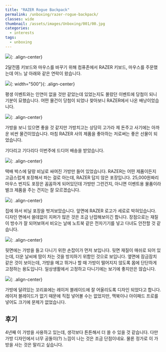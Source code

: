 ```yaml
---
title: "RAZER Rogue Backpack"
permalink: /unboxing/razer-rogue-backpack/
classes: wide
thumbnail: /assets/images/Unboxing/001/00.jpg
categories:
  - interests
tags:
  - unboxing
---
```


![](/assets/images/Unboxing/001/00.jpg){: .align-center}

2달전쯤 키보드와 마우스를 바꾸기 위해 컴퓨존에서 RAZER 키보드, 마우스를 주문했는데 어느 날 아래와 같은 연락이 왔습니다.

![](/assets/images/Unboxing/001/01.png){: width="500"}{: .align-center}


평생 이벤트와는 인연이 없을 것만 같았는데 있었는지도 몰랐던 이벤트에 당첨이 되니 기분이 묘했습니다. 어떤 물건이 당첨이 되었나 찾아보니 RAZER에서 나온 배낭이었습니다.

![](/assets/images/Unboxing/001/02.png){: .align-center}

가방을 보니 있으면 좋을 것 같지만 가방치고는 상당히 고가라 제 돈주고 사기에는 아까운 비싼 물건이었습니다. 마침 RAZER 사의 제품을 좋아하는 저로써는 좋은 선물이 되었습니다.

기다리고 기다리다 이번주에 드디어 배송을 받았습니다.

![](/assets/images/Unboxing/001/03.jpg){: .align-center}

택배 박스에 달랑 비닐로 싸여진 가방만 들어 있었습니다. RAZER는 어떤 제품이든지 고급스럽게 포장해서 파는 걸로 아는데, RAZER 답지 않은 포장입니다. 25,000원짜리 마우스 번지도 포장은 꼼꼼하게 되어있던데 가방만 그런건지, 아니면 이벤트용 물품이라 벌크 제품을 주는 건지는 잘 모르겠습니다.

![](/assets/images/Unboxing/001/04.jpg){: .align-center}

집에 와서 비닐 포장을 벗겨보았습니다. 앞면에 RAZER 로고가 세로로 박혀있습니다. 디자인 면에서 쓸데없이 지퍼가 많은 것은 조금 난잡해보이긴 합니다. 장점으로는 재질이 방수가 잘 되어보여서 비오는 날에 노트북 같은 전자기기를 넣고 다녀도 안전할 것 같습니다.

![](/assets/images/Unboxing/001/05.jpg){: .align-center}

뒷면에는 가방을 들고 다니기 위한 손잡이가 먼저 보입니다. 뒷면 재질이 매쉬로 되어 있는데, 더운 날씨에 땀이 차는 것을 방지하기 위함인 것으로 보입니다. 옆면에 잠금잠치 같은 것이 보이는데, 가방을 메고 뛰거나 할 때 가방이 떨어지지 않도록 몸에 단단하게 고정하는 용도입니다. 일상생활에서 고정하고 다니기에는 보기에 좋지만은 않습니다.

![](/assets/images/Unboxing/001/06.jpg){: .align-center}

가방에 달려있는 꼬리표에는 레이저 블레이드에 잘 어울리도록 디자인 되었다고 합니다. 레이저 블레이드가 없기 때문에 직접 넣어볼 수는 없었지만, 맥북이나 아이패드 프로를 넣어도 크기에 문제가 없었습니다.


## 후기

4년째 이 가방을 사용하고 있는데, 생각보다 튼튼해서 더 쓸 수 있을 것 같습니다. 다만 가방 디자인에서 너무 공돌이(?) 느낌이 나는 것은 조금 단점이네요. 물론 정가로 이 가방을 사는 것은 말리고 싶습니다.